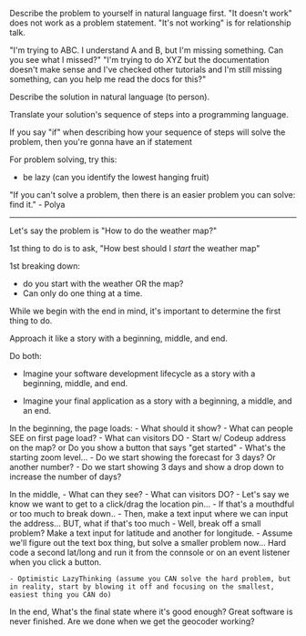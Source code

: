 
Describe the problem to yourself in natural language first.
"It doesn't work" does not work as a problem statement.
"It's not working" is for relationship talk.

"I'm trying to ABC. I understand A and B, but I'm missing something. Can you see what I missed?"
"I'm trying to do XYZ but the documentation doesn't make sense and I've checked other tutorials and I'm still missing something, can you help me read the docs for this?"

Describe the solution in natural language (to person).

Translate your solution's sequence of steps into a programming language. 

If you say "if" when describing how your sequence of steps will solve the problem, then you're gonna have an if statement


For problem solving, try this:
- be lazy (can you identify the lowest hanging fruit)


"If you can't solve a problem, then there is an easier problem you can solve: find it." - Polya


----

Let's say the problem is "How to do the weather map?"

1st thing to do is to ask, "How best should I *start* the weather map"

1st breaking down:
- do you start with the weather OR the map?
- Can only do one thing at a time.

While we begin with the end in mind, it's important to determine the first thing to do.

Approach it like a story with a beginning, middle, and end.

Do both:
- Imagine your software development lifecycle as a story with a beginning, middle, and end.

- Imagine your final application as a story with a beginning, a middle, and an end.



In the beginning, the page loads:
    - What should it show?
    - What can people SEE on first page load?
    - What can visitors DO 
    - Start w/ Codeup address on the map? or Do you show a button that says "get started"
    - What's the starting zoom level...
    - Do we start showing the forecast for 3 days? Or another number? 
    - Do we start showing 3 days and show a drop down to increase the number of days?

In the middle, 
    - What can they see?
    - What can visitors DO?
    - Let's say we know we want to get to a click/drag the location pin...
    - If that's a mouthdful or too much to break down..
    - Then, make a text input where we can input the address... BUT, what if that's too much
    - Well, break off a small problem? Make a text input for latitude and another for longitude.
    - Assume we'll figure out the text box thing, but solve a smaller problem now... Hard code a second lat/long and run it from the connsole or on an event listener when you click a button.

    - Optimistic LazyThinking (assume you CAN solve the hard problem, but in reality, start by blowing it off and focusing on the smallest, easiest thing you CAN do)

In the end,
    What's the final state where it's good enough?
    Great software is never finished.
    Are we done when we get the geocoder working?
